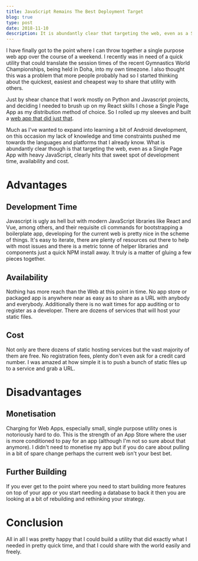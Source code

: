 ```yaml
---
title: JavaScript Remains The Best Deployment Target
blog: true
type: post
date: 2018-11-10
description: It is abundantly clear that targeting the web, even as a Single Page App with heavy JavaScript, hits that sweet spot of development time, availability and cost.
---
```


I have finally got to the point where I can throw together a single purpose web app over the course of a weekend. I recently was in need of a quick utility that could translate the session times of the recent Gymnastics World Championships, being held in Doha, into my own timezone. I also thought this was a problem that more people probably had so I started thinking about the quickest, easiest and cheapest way to share that utility with others.

Just by shear chance that I work mostly on Python and Javascript projects, and deciding I needed to brush up on my React skills I chose a Single Page App as my distribution method of choice. So I rolled up my sleeves and built a [web app that did just that](https://lukewiwa.com/dohagym2018).

Much as I've wanted to expand into learning a bit of Android development, on this occasion my lack of knowledge and time constraints pushed me towards the languages and platforms that I already know. What is abundantly clear though is that targeting the web, even as a Single Page App with heavy JavaScript, clearly hits that sweet spot of development time, availability and cost.

# Advantages

## Development Time

Javascript is ugly as hell but with modern JavaScript libraries like React and Vue, among others, and their requisite cli commands for bootstrapping a boilerplate app, developing for the current web is pretty nice in the scheme of things. It's easy to iterate, there are plenty of resources out there to help with most issues and there is a metric tonne of helper libraries and components just a quick NPM install away. It truly is a matter of gluing a few pieces together.

## Availability

Nothing has more reach than the Web at this point in time. No app store or packaged app is anywhere near as easy as to share as a URL with anybody and everybody. Additionally there is no wait times for app auditing or to register as a developer. There are dozens of services that will host your static files.

## Cost

Not only are there dozens of static hosting services but the vast majority of them are free. No registration fees, plenty don't even ask for a credit card number. I was amazed at how simple it is to push a bunch of static files up to a service and grab a URL.

# Disadvantages

## Monetisation

Charging for Web Apps, especially small, single purpose utility ones is notoriously hard to do. This is the strength of an App Store where the user is more conditioned to pay for an app (although I'm not so sure about that anymore). I didn't need to monetise my app but if you do care about pulling in a bit of spare change perhaps the current web isn't your best bet.

## Further Building

If you ever get to the point where you need to start building more features on top of your app or you start needing a database to back it then you are looking at a bit of rebuilding and rethinking your strategy.

# Conclusion

All in all I was pretty happy that I could build a utility that did exactly what I needed in pretty quick time, and that I could share with the world easily and freely.
